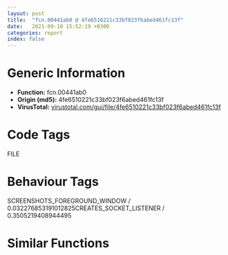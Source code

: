 ```yaml
---
layout: post
title:  "fcn.00441ab0 @ 4fe6510221c33bf023f6abed461fc13f"
date:   2021-09-10 15:52:19 +0300
categories: report
index: false
---
```


# Generic Information
- **Function:** fcn.00441ab0
- **Origin (md5):** 4fe6510221c33bf023f6abed461fc13f
- **VirusTotal:** [virustotal.com/gui/file/4fe6510221c33bf023f6abed461fc13f][virustotal_ref]

# Code Tags
<span class="tag" id="FILE">FILE</span>


# Behaviour Tags
<span class="bhv-tag" id="SCREENSHOTS_FOREGROUND_WINDOW">SCREENSHOTS_FOREGROUND_WINDOW / 0.032276853191012825</span><span class="bhv-tag" id="CREATES_SOCKET_LISTENER">CREATES_SOCKET_LISTENER / 0.3505219408944495</span>

# Similar Functions
<script type="text/javascript" src="https://www.gstatic.com/charts/loader.js"></script>
<script type="text/javascript">

    google.charts.load('current', {'packages':['corechart']});
    google.charts.setOnLoadCallback(drawChart);

    function drawChart() {
    var data = new google.visualization.DataTable();
        data.addColumn('number', 'X');
        data.addColumn('number', 'Y');
        data.addColumn({type: 'string', role: 'tooltip', 'p': {'html': true}});
        data.addColumn({'type': 'string', 'role': 'style'});
        
        data.addRows([
    [-351.3152160644531, -78.36255645751953, '<b><a href="/report/fcn.00441ab0@4fe6510221c33bf023f6abed461fc13f">fcn.00441ab0</a><br>@4fe6510221c33bf023f6abed461fc13f</b><br>push ebp<br>mov ebp, esp<br>and esp, 0xfffffff8<br>sub esp, 0x484<br>push ebx<br>push esi<br>mov esi, dword[0x4c6458]<br>cmp word[esi], 0<br>push edi<br>jne 0x441b1c<br>mov eax, dword[0x4c28ec]<br>cmp byte[eax+0x104], 0<br>mov dword[eax+0x30], 0x57<br>jne 0x441aff<br>mov eax, dword[0x4c6cb4]<br>push 1<br>push 0<br>push 0xffffffffffffffff<br>push 0x4a331c<br>push eax<br>call fcn.00476680<br>pop edi<br>pop esi<br>pop ebx<br>mov esp, ebp<br>pop ebp<br>ret 4<br>mov ecx, dword[ebp+8]<br>push 0x4ab02c<br>push 0<br>push 0x4a331c<br>call fcn.0042dc50<br>pop edi<br>pop esi<br>pop ebx<br>mov esp, ebp<br>pop ebp<br>ret 4<br>mov ebx, 0x4aa5e8<br>mov eax, esi<br>call fcn.004095d0<br>test eax, eax<br>jne 0x441b69<br>push eax<br>call dword[sym.imp.KERNEL32.dll_SetLastError]<br>push esi<br>call dword[sym.imp.KERNEL32.dll_DeleteFileW]<br>test eax, eax<br>sete cl<br>mov byte[esp+0x14], cl<br>call dword[sym.imp.KERNEL32.dll_GetLastError]<br>mov edx, dword[0x4c28ec]<br>mov ecx, dword[ebp+8]<br>mov dword[edx+0x30], eax<br>mov eax, dword[esp+0x14]<br>push eax<br>push ecx<br>call fcn.0042dd40<br>pop edi<br>pop esi<br>pop ebx<br>mov esp, ebp<br>pop ebp<br>ret 4<br>mov ebx, dword[ebp+8]<br>xor edi, edi<br>mov ecx, ebx<br>call fcn.00420f30<br>cmp eax, 0x104<br>jb 0x441bcc<br>mov eax, dword[0x4c28ec]<br>cmp byte[eax+0x104], 0<br>mov dword[eax+0x30], 0x6f<br>jne 0x441bb0<br>mov edx, dword[0x4c6cb4]<br>push 1<br>push edi<br>push 0xffffffffffffffff<br>push 0x4a331c<br>push edx<br>call fcn.00476680<br>pop edi<br>pop esi<br>pop ebx<br>mov esp, ebp<br>pop ebp<br>ret 4<br>push 0x4ab02c<br>push 0<br>push 0x4a331c<br>mov ecx, ebx<br>call fcn.0042dc50<br>pop edi<br>pop esi<br>pop ebx<br>mov esp, ebp<br>pop ebp<br>ret 4<br>lea eax, [esp+0x240]<br>push eax<br>xor edi, edi<br>push esi<br>mov dword[esp+0x18], edi<br>call dword[sym.imp.KERNEL32.dll_FindFirstFileW]<br>mov dword[esp+0x14], eax<br>cmp eax, 0xffffffff<br>jne 0x441c13<br>call dword[sym.imp.KERNEL32.dll_GetLastError]<br>mov ecx, dword[0x4c28ec]<br>push 0x18<br>push edi<br>mov dword[ecx+0x30], eax<br>mov eax, dword[0x4c6cb4]<br>push edi<br>call fcn.004010e0<br>lea eax, [edi+1]<br>pop edi<br>pop esi<br>pop ebx<br>mov esp, ebp<br>pop ebp<br>ret 4<br>lea edx, [esp+0x38]<br>mov eax, esi<br>sub edx, esi<br>jmp 0x441c20<br>movzx ecx, word[eax]<br>mov word[edx+eax], cx<br>add eax, 2<br>cmp cx, di<br>jne 0x441c20<br>lea edx, [esp+0x38]<br>push 0x5c<br>push edx<br>call fcn.0048e91d<br>add esp, 8<br>cmp eax, edi<br>je 0x441c61<br>xor ecx, ecx<br>mov word[eax+2], cx<br>lea eax, [esp+0x38]<br>lea edx, [eax+2]<br>nop <br>mov cx, word[eax]<br>add eax, 2<br>cmp cx, di<br>jne 0x441c50<br>sub eax, edx<br>sar eax, 1<br>jmp 0x441c6a<br>xor edx, edx<br>mov word[esp+0x38], dx<br>xor eax, eax<br>mov edx, dword[0x4c28ec]<br>mov ebx, dword[sym.imp.KERNEL32.dll_GetLastError]<br>lea ecx, [esp+eax*2+0x38]<br>mov esi, 0x103<br>mov dword[edx+0x30], edi<br>mov edi, dword[sym.imp.KERNEL32.dll_GetTickCount]<br>mov dword[esp+0x18], ecx<br>sub esi, eax<br>mov edi, edi<br>call edi<br>sub eax, dword[0x4c9124]<br>mov ecx, dword[0x4c28ec]<br>cmp eax, dword[ecx+0xd4]<br>jbe 0x441cd0<br>push 0<br>push 0<br>push 0<br>push 0<br>lea edx, [esp+0x2c]<br>push edx<br>call dword[sym.imp.USER32.dll_PeekMessageW]<br>test eax, eax<br>je 0x441cc9<br>push 1<br>push 0xffffffffffffffff<br>call fcn.00401340<br>add esp, 8<br>call edi<br>mov dword[0x4c9124], eax<br>test byte[esp+0x240], 0x10<br>jne 0x441d41<br>lea eax, [esp+0x26c]<br>lea edx, [eax+2]<br>mov cx, word[eax]<br>add eax, 2<br>test cx, cx<br>jne 0x441ce4<br>sub eax, edx<br>sar eax, 1<br>cmp eax, esi<br>jbe 0x441d05<br>mov eax, dword[0x4c28ec]<br>mov dword[eax+0x30], 0x6f<br>jmp 0x441d3d<br>mov edx, dword[esp+0x18]<br>lea eax, [esp+0x26c]<br>mov ecx, eax<br>sub edx, ecx<br>movzx ecx, word[eax]<br>mov word[edx+eax], cx<br>add eax, 2<br>test cx, cx<br>jne 0x441d14<br>lea edx, [esp+0x38]<br>push edx<br>call dword[sym.imp.KERNEL32.dll_DeleteFileW]<br>test eax, eax<br>jne 0x441d41<br>call ebx<br>mov ecx, dword[0x4c28ec]<br>mov dword[ecx+0x30], eax<br>inc dword[esp+0x10]<br>mov eax, dword[esp+0x14]<br>lea edx, [esp+0x240]<br>push edx<br>push eax<br>call dword[sym.imp.KERNEL32.dll_FindNextFileW]<br>test eax, eax<br>jne 0x441c90<br>mov ecx, dword[esp+0x14]<br>push ecx<br>call dword[sym.imp.KERNEL32.dll_FindClose]<br>mov edx, dword[esp+0x10]<br>mov eax, dword[ebp+8]<br>push edx<br>push eax<br>call fcn.0042de00<br>pop edi<br>pop esi<br>pop ebx<br>mov esp, ebp<br>pop ebp<br>ret 4<br><eoc> ', 'point { fill-color: #e0440e; }'],
[107.38720703125, -295.239990234375, '<b><a href="/report/fcn.1000bfa0@4c3818fdf32d89a09257dbc9d3e142ea">fcn.1000bfa0</a><br>@4c3818fdf32d89a09257dbc9d3e142ea</b><br>sub esp, 0x870<br>mov eax, dword[0x10034390]<br>xor eax, esp<br>mov dword[esp+0x86c], eax<br>push ebx<br>push ebp<br>push esi<br>push edi<br>lea eax, [esp+0x1c]<br>push eax<br>push 0xf01ff<br>mov esi, ecx<br>call dword[sym.imp.KERNEL32.dll_GetCurrentProcess]<br>push eax<br>call dword[sym.imp.ADVAPI32.dll_OpenProcessToken]<br>xor edi, edi<br>test eax, eax<br>je 0x1000c046<br>lea ecx, [esp+0x14]<br>push ecx<br>push str.SeDebugPrivilege<br>push edi<br>call dword[sym.imp.ADVAPI32.dll_LookupPrivilegeValueW]<br>test eax, eax<br>je 0x1000c046<br>mov edx, dword[esp+0x14]<br>mov eax, dword[esp+0x18]<br>push edi<br>push edi<br>push 0x10<br>lea ecx, [esp+0x2c]<br>push ecx<br>mov dword[esp+0x34], edx<br>mov edx, dword[esp+0x2c]<br>push edi<br>push edx<br>mov dword[esp+0x38], 1<br>mov dword[esp+0x40], eax<br>mov dword[esp+0x44], 2<br>call dword[sym.imp.ADVAPI32.dll_AdjustTokenPrivileges]<br>test eax, eax<br>jne 0x1000c046<br>call dword[sym.imp.KERNEL32.dll_GetLastError]<br>cmp eax, 0x514<br>jne 0x1000c046<br>push str.The_token_does_not_have_the_specified_privilege.__n<br>call fcn.10015379<br>add esp, 4<br>xor eax, eax<br>jmp 0x1000c1c6<br>push 0x206<br>lea eax, [esp+0x46e]<br>push edi<br>push eax<br>mov dword[esp+0x20], edi<br>mov word[esp+0x474], di<br>call fcn.100157d0<br>push 0x206<br>lea ecx, [esp+0x682]<br>push edi<br>push ecx<br>mov word[esp+0x688], di<br>call fcn.100157d0<br>push 0x206<br>lea edx, [esp+0x27e]<br>push edi<br>push edx<br>mov word[esp+0x284], di<br>call fcn.100157d0<br>push 2<br>lea eax, [esp+0x698]<br>push esi<br>push eax<br>call fcn.10013d4f<br>add esp, 0x30<br>push 0x104<br>lea ecx, [esp+0x264]<br>push ecx<br>lea edx, [esp+0x678]<br>push edx<br>call dword[sym.imp.KERNEL32.dll_QueryDosDeviceW]<br>mov eax, esi<br>lea edx, [eax+2]<br>mov edi, edi<br>mov cx, word[eax]<br>add eax, 2<br>cmp cx, di<br>jne 0x1000c0d0<br>sub eax, edx<br>sar eax, 1<br>add eax, 0xfffffffe<br>push eax<br>add esi, 4<br>lea eax, [esp+0x264]<br>push esi<br>push eax<br>call fcn.1001543e<br>add esp, 0xc<br>push edi<br>push 2<br>call sub.KERNEL32.dll_CreateToolhelp32Snapshot<br>mov ebx, eax<br>cmp ebx, 0xffffffff<br>je 0x1000c03f<br>lea ecx, [esp+0x30]<br>push ecx<br>push ebx<br>mov dword[esp+0x38], 0x22c<br>call sub.KERNEL32.dll_Process32FirstW<br>test eax, eax<br>jne 0x1000c12f<br>push ebx<br>call dword[sym.imp.KERNEL32.dll_CloseHandle]<br>xor eax, eax<br>jmp 0x1000c1c6<br>mov ebp, dword[sym.imp.KERNEL32.dll_OpenProcess]<br>mov edx, dword[esp+0x38]<br>push edx<br>push edi<br>push 0x1f0fff<br>call ebp<br>cmp eax, edi<br>je 0x1000c1a8<br>push 0x104<br>lea ecx, [esp+0x46c]<br>push ecx<br>push eax<br>call sub.PSAPI.DLL_GetProcessImageFileNameW<br>cmp dword[esp+0x884], edi<br>mov esi, eax<br>jne 0x1000c180<br>lea edx, [esp+0x260]<br>push edx<br>call dword[sym.imp.SHLWAPI.dll_PathStripPathW]<br>lea eax, [esp+0x468]<br>push eax<br>call dword[sym.imp.SHLWAPI.dll_PathStripPathW]<br>cmp esi, edi<br>je 0x1000c1a8<br>lea ecx, [esp+0x260]<br>push ecx<br>lea edx, [esp+0x46c]<br>push edx<br>call fcn.10013850<br>add esp, 8<br>test eax, eax<br>jne 0x1000c1a8<br>mov dword[esp+0x14], 1<br>lea eax, [esp+0x30]<br>push eax<br>push ebx<br>call sub.KERNEL32.dll_Process32NextW<br>test eax, eax<br>jne 0x1000c135<br>push ebx<br>call dword[sym.imp.KERNEL32.dll_CloseHandle]<br>mov eax, dword[esp+0x14]<br>mov ecx, dword[esp+0x87c]<br>pop edi<br>pop esi<br>pop ebp<br>pop ebx<br>xor ecx, esp<br>call fcn.10013bd6<br>add esp, 0x870<br>ret 4<br><eoc> ', 'null'],
[-134.2484893798828, 380.25244140625, '<b><a href="/report/fcn.00428c40@1123b7aa5760238fe93045e585b8234c">fcn.00428c40</a><br>@1123b7aa5760238fe93045e585b8234c</b><br>push ebp<br>mov ebp, esp<br>and esp, 0xfffffff8<br>sub esp, 0x124<br>mov eax, dword[0x437388]<br>push ebx<br>mov ebx, dword[sym.imp.WININET.dll_InternetSetOptionA]<br>push esi<br>mov esi, ecx<br>mov dword[esp+0x128], eax<br>mov eax, dword[esi+4]<br>test eax, eax<br>push edi<br>mov dword[esp+0x10], 0x7530<br>jne 0x428d47<br>mov eax, dword[esi+0x34]<br>test eax, eax<br>mov eax, dword[esi+0x10]<br>push 0<br>je 0x428c90<br>push str._local_<br>push str.proxy<br>push 3<br>jmp 0x428c98<br>mov ecx, dword[esi+0x58]<br>push 0<br>push 0<br>push ecx<br>push eax<br>call dword[sym.imp.WININET.dll_InternetOpenA]<br>test eax, eax<br>mov dword[esi+4], eax<br>jne 0x428cc4<br>call dword[sym.imp.KERNEL32.dll_GetLastError]<br>mov dword[esi+0x54], eax<br>xor eax, eax<br>mov ecx, dword[esp+0x12c]<br>call fcn.0041e6b7<br>pop edi<br>pop esi<br>pop ebx<br>mov esp, ebp<br>pop ebp<br>ret <br>xor edx, edx<br>mov dword[esp+0x14], edx<br>xor eax, eax<br>mov dword[esp+0x18], edx<br>mov byte[esp+0x20], dl<br>mov ecx, 0x40<br>lea edi, [esp+0x21]<br>rep stosd<br>stosw word<br>stosb byte<br>mov eax, dword[esi+0x34]<br>test eax, eax<br>mov dword[esp+0x1c], edx<br>je 0x428d30<br>movzx eax, word[esi+0x30]<br>mov ecx, dword[esi+0x2c]<br>push eax<br>push ecx<br>lea edx, [esp+0x28]<br>push str._s:_d<br>push edx<br>mov dword[esp+0x24], 3<br>call dword[sym.imp.USER32.dll_wsprintfA]<br>mov edx, dword[esi+4]<br>add esp, 0x10<br>push 0xc<br>lea ecx, [esp+0x18]<br>push ecx<br>push 0x26<br>lea eax, [esp+0x2c]<br>push edx<br>mov dword[esp+0x28], eax<br>call ebx<br>test eax, eax<br>je 0x428dfb<br>mov ecx, dword[esi+4]<br>push 4<br>lea eax, [esp+0x14]<br>push eax<br>push 2<br>push ecx<br>call ebx<br>test eax, eax<br>je 0x428dfb<br>mov eax, dword[esi+8]<br>test eax, eax<br>jne 0x428e20<br>mov eax, dword[esi+0x1c]<br>test eax, eax<br>push 0<br>push 0<br>push 3<br>jne 0x428d74<br>mov eax, dword[esi+0x14]<br>xor edx, edx<br>mov dx, word[esi+0x18]<br>push 0<br>push 0<br>push edx<br>push eax<br>mov eax, dword[esi+4]<br>push eax<br>jmp 0x428d8b<br>mov eax, dword[esi+0x24]<br>mov ecx, dword[esi+0x20]<br>mov edx, dword[esi+0x14]<br>push eax<br>push ecx<br>xor ecx, ecx<br>mov cx, word[esi+0x18]<br>push ecx<br>push edx<br>mov edx, dword[esi+4]<br>push edx<br>call dword[sym.imp.WININET.dll_InternetConnectA]<br>test eax, eax<br>mov dword[esi+8], eax<br>je 0x428dfb<br>push 0<br>call dword[sym.imp.WININET.dll_InternetAttemptConnect]<br>test eax, eax<br>jne 0x428dfb<br>mov ecx, dword[esi+8]<br>push 4<br>lea eax, [esp+0x14]<br>push eax<br>push 5<br>push ecx<br>call ebx<br>test eax, eax<br>je 0x428dfb<br>mov eax, dword[esi+8]<br>push 4<br>lea edx, [esp+0x14]<br>push edx<br>push 6<br>push eax<br>call ebx<br>test eax, eax<br>je 0x428dfb<br>mov eax, dword[esi+0x38]<br>test eax, eax<br>je 0x428e20<br>mov eax, dword[esi+0x3c]<br>mov ecx, dword[eax-0xc]<br>inc ecx<br>push ecx<br>mov ecx, dword[esi+8]<br>push eax<br>push 0x2b<br>push ecx<br>call ebx<br>test eax, eax<br>je 0x428dfb<br>mov eax, dword[esi+0x40]<br>mov ecx, dword[eax-0xc]<br>mov edx, dword[esi+8]<br>inc ecx<br>push ecx<br>push eax<br>push 0x2c<br>push edx<br>call ebx<br>test eax, eax<br>jne 0x428e20<br>call dword[sym.imp.KERNEL32.dll_GetLastError]<br>mov ecx, esi<br>mov dword[esi+0x54], eax<br>call fcn.00428b90<br>xor eax, eax<br>mov ecx, dword[esp+0x12c]<br>call fcn.0041e6b7<br>pop edi<br>pop esi<br>pop ebx<br>mov esp, ebp<br>pop ebp<br>ret <br>mov ecx, dword[esp+0x12c]<br>mov eax, 1<br>call fcn.0041e6b7<br>pop edi<br>pop esi<br>pop ebx<br>mov esp, ebp<br>pop ebp<br>ret <br><eoc> ', 'null'],
[324.4555358886719, 163.3734130859375, '<b><a href="/report/fcn.100015d0@4c3818fdf32d89a09257dbc9d3e142ea">fcn.100015d0</a><br>@4c3818fdf32d89a09257dbc9d3e142ea</b><br>sub esp, 0x20c<br>mov eax, dword[0x10034390]<br>xor eax, esp<br>mov dword[esp+0x208], eax<br>push ebx<br>push esi<br>push edi<br>push 0x206<br>lea eax, [esp+0x12]<br>push 0<br>push eax<br>mov esi, ecx<br>mov ebx, 1<br>mov word[esp+0x18], 0<br>call fcn.100157d0<br>add esp, 0xc<br>test esi, esi<br>je 0x1000173b<br>mov edi, dword[sym.imp.KERNEL32.dll_lstrlenW]<br>push esi<br>call edi<br>test eax, eax<br>jle 0x1000173b<br>push esi<br>call edi<br>cmp eax, 0x208<br>ja 0x1000173b<br>push ebp<br>push 0x207<br>push esi<br>lea ecx, [esp+0x18]<br>push ecx<br>call dword[sym.imp.KERNEL32.dll_lstrcpynW]<br>lea edx, [esp+0x10]<br>push edx<br>call dword[sym.imp.SHLWAPI.dll_PathSkipRootW]<br>mov edi, dword[sym.imp.KERNEL32.dll_GetFileAttributesW]<br>mov ebp, dword[sym.imp.KERNEL32.dll_SetFileAttributesW]<br>lea esp, [esp]<br>test eax, eax<br>je 0x100016d2<br>push 0x5c<br>push eax<br>call fcn.1001353f<br>mov esi, eax<br>add esp, 8<br>test esi, esi<br>je 0x100016d2<br>lea eax, [esp+0x10]<br>push eax<br>mov word[esi], 0<br>call edi<br>cmp eax, 0xffffffff<br>je 0x1000168a<br>test al, 0x10<br>jne 0x100016c8<br>test al, 0x10<br>jne 0x100016a5<br>push 0x80<br>lea ecx, [esp+0x14]<br>push ecx<br>call ebp<br>lea edx, [esp+0x10]<br>push edx<br>call dword[sym.imp.KERNEL32.dll_DeleteFileW]<br>push 0<br>lea eax, [esp+0x14]<br>push eax<br>call dword[sym.imp.KERNEL32.dll_CreateDirectoryW]<br>and ebx, eax<br>jne 0x100016c8<br>call dword[sym.imp.KERNEL32.dll_GetLastError]<br>cmp eax, 0xb7<br>jne 0x100016c8<br>mov ebx, 1<br>mov word[esi], 0x5c<br>lea eax, [esi+2]<br>jmp 0x10001660<br>lea ecx, [esp+0x10]<br>push ecx<br>call edi<br>cmp eax, 0xffffffff<br>je 0x100016e2<br>test al, 0x10<br>jne 0x10001720<br>test al, 0x10<br>jne 0x100016fd<br>push 0x80<br>lea edx, [esp+0x14]<br>push edx<br>call ebp<br>lea eax, [esp+0x10]<br>push eax<br>call dword[sym.imp.KERNEL32.dll_DeleteFileW]<br>push 0<br>lea ecx, [esp+0x14]<br>push ecx<br>call dword[sym.imp.KERNEL32.dll_CreateDirectoryW]<br>and ebx, eax<br>jne 0x10001720<br>call dword[sym.imp.KERNEL32.dll_GetLastError]<br>cmp eax, 0xb7<br>jne 0x10001720<br>mov ebx, 1<br>pop ebp<br>pop edi<br>pop esi<br>mov eax, ebx<br>pop ebx<br>mov ecx, dword[esp+0x208]<br>xor ecx, esp<br>call fcn.10013bd6<br>add esp, 0x20c<br>ret <br>mov ecx, dword[esp+0x214]<br>pop edi<br>pop esi<br>pop ebx<br>xor ecx, esp<br>xor eax, eax<br>call fcn.10013bd6<br>add esp, 0x20c<br>ret <br><eoc> ', 'null'],

        ]);

    var options = {
        title: 'Similarity Plot',
        legend: 'none',
        colors: ['#dedbd9', '#e6693e', '#ec8f6e', '#f3b49f', '#f6c7b6'],
        tooltip: {isHtml: true, trigger: 'both'},
        explorer: {
        actions: ["dragToZoom", "rightClickToReset"],
        },
        chartArea: {
        width: '80%',
        height: '80%'
        },
        width: '100%',
        height: '100%'
    };

    var chart = new google.visualization.ScatterChart(document.getElementById('chart_div'));

    chart.draw(data, options);
    }
    
</script>


<div id="chart_div" style="width: 100%px; height: 100%;"></div>

# Disassembled Code
{% highlight nasm %}

push ebp
mov ebp, esp
and esp, 0xfffffff8
sub esp, 0x484
push ebx
push esi
mov esi, dword[0x4c6458]
cmp word[esi], 0
push edi
jne 0x441b1c
mov eax, dword[0x4c28ec]
cmp byte[eax+0x104], 0
mov dword[eax+0x30], 0x57
jne 0x441aff
mov eax, dword[0x4c6cb4]
push 1
push 0
push 0xffffffffffffffff
push 0x4a331c
push eax
call fcn.00476680
pop edi
pop esi
pop ebx
mov esp, ebp
pop ebp
ret 4
mov ecx, dword[ebp+8]
push 0x4ab02c
push 0
push 0x4a331c
call fcn.0042dc50
pop edi
pop esi
pop ebx
mov esp, ebp
pop ebp
ret 4
mov ebx, 0x4aa5e8
mov eax, esi
call fcn.004095d0
test eax, eax
jne 0x441b69
push eax
call dword[sym.imp.KERNEL32.dll_SetLastError]
push esi
call dword[sym.imp.KERNEL32.dll_DeleteFileW]
test eax, eax
sete cl
mov byte[esp+0x14], cl
call dword[sym.imp.KERNEL32.dll_GetLastError]
mov edx, dword[0x4c28ec]
mov ecx, dword[ebp+8]
mov dword[edx+0x30], eax
mov eax, dword[esp+0x14]
push eax
push ecx
call fcn.0042dd40
pop edi
pop esi
pop ebx
mov esp, ebp
pop ebp
ret 4
mov ebx, dword[ebp+8]
xor edi, edi
mov ecx, ebx
call fcn.00420f30
cmp eax, 0x104
jb 0x441bcc
mov eax, dword[0x4c28ec]
cmp byte[eax+0x104], 0
mov dword[eax+0x30], 0x6f
jne 0x441bb0
mov edx, dword[0x4c6cb4]
push 1
push edi
push 0xffffffffffffffff
push 0x4a331c
push edx
call fcn.00476680
pop edi
pop esi
pop ebx
mov esp, ebp
pop ebp
ret 4
push 0x4ab02c
push 0
push 0x4a331c
mov ecx, ebx
call fcn.0042dc50
pop edi
pop esi
pop ebx
mov esp, ebp
pop ebp
ret 4
lea eax, [esp+0x240]
push eax
xor edi, edi
push esi
mov dword[esp+0x18], edi
call dword[sym.imp.KERNEL32.dll_FindFirstFileW]
mov dword[esp+0x14], eax
cmp eax, 0xffffffff
jne 0x441c13
call dword[sym.imp.KERNEL32.dll_GetLastError]
mov ecx, dword[0x4c28ec]
push 0x18
push edi
mov dword[ecx+0x30], eax
mov eax, dword[0x4c6cb4]
push edi
call fcn.004010e0
lea eax, [edi+1]
pop edi
pop esi
pop ebx
mov esp, ebp
pop ebp
ret 4
lea edx, [esp+0x38]
mov eax, esi
sub edx, esi
jmp 0x441c20
movzx ecx, word[eax]
mov word[edx+eax], cx
add eax, 2
cmp cx, di
jne 0x441c20
lea edx, [esp+0x38]
push 0x5c
push edx
call fcn.0048e91d
add esp, 8
cmp eax, edi
je 0x441c61
xor ecx, ecx
mov word[eax+2], cx
lea eax, [esp+0x38]
lea edx, [eax+2]
nop
mov cx, word[eax]
add eax, 2
cmp cx, di
jne 0x441c50
sub eax, edx
sar eax, 1
jmp 0x441c6a
xor edx, edx
mov word[esp+0x38], dx
xor eax, eax
mov edx, dword[0x4c28ec]
mov ebx, dword[sym.imp.KERNEL32.dll_GetLastError]
lea ecx, [esp+eax*2+0x38]
mov esi, 0x103
mov dword[edx+0x30], edi
mov edi, dword[sym.imp.KERNEL32.dll_GetTickCount]
mov dword[esp+0x18], ecx
sub esi, eax
mov edi, edi
call edi
sub eax, dword[0x4c9124]
mov ecx, dword[0x4c28ec]
cmp eax, dword[ecx+0xd4]
jbe 0x441cd0
push 0
push 0
push 0
push 0
lea edx, [esp+0x2c]
push edx
call dword[sym.imp.USER32.dll_PeekMessageW]
test eax, eax
je 0x441cc9
push 1
push 0xffffffffffffffff
call fcn.00401340
add esp, 8
call edi
mov dword[0x4c9124], eax
test byte[esp+0x240], 0x10
jne 0x441d41
lea eax, [esp+0x26c]
lea edx, [eax+2]
mov cx, word[eax]
add eax, 2
test cx, cx
jne 0x441ce4
sub eax, edx
sar eax, 1
cmp eax, esi
jbe 0x441d05
mov eax, dword[0x4c28ec]
mov dword[eax+0x30], 0x6f
jmp 0x441d3d
mov edx, dword[esp+0x18]
lea eax, [esp+0x26c]
mov ecx, eax
sub edx, ecx
movzx ecx, word[eax]
mov word[edx+eax], cx
add eax, 2
test cx, cx
jne 0x441d14
lea edx, [esp+0x38]
push edx
call dword[sym.imp.KERNEL32.dll_DeleteFileW]
test eax, eax
jne 0x441d41
call ebx
mov ecx, dword[0x4c28ec]
mov dword[ecx+0x30], eax
inc dword[esp+0x10]
mov eax, dword[esp+0x14]
lea edx, [esp+0x240]
push edx
push eax
call dword[sym.imp.KERNEL32.dll_FindNextFileW]
test eax, eax
jne 0x441c90
mov ecx, dword[esp+0x14]
push ecx
call dword[sym.imp.KERNEL32.dll_FindClose]
mov edx, dword[esp+0x10]
mov eax, dword[ebp+8]
push edx
push eax
call fcn.0042de00
pop edi
pop esi
pop ebx
mov esp, ebp
pop ebp
ret 4

{% endhighlight %}

[virustotal_ref]: https://www.virustotal.com/gui/file/4fe6510221c33bf023f6abed461fc13f